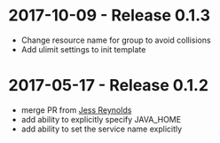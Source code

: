 # 2017-10-09 - Release 0.1.3
- Change resource name for group to avoid collisions
- Add ulimit settings to init template

# 2017-05-17 - Release 0.1.2
- merge PR from [Jess Reynolds](https://github.com/knuedge/bamboo_agent/pull/1)
- add ability to explicitly specify JAVA_HOME
- add ability to set the service name explicitly
